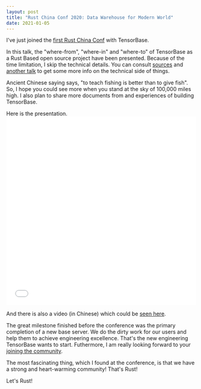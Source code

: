 ```yaml
---
layout: post
title: "Rust China Conf 2020: Data Warehouse for Modern World"
date: 2021-01-05
---
```


I've just joined the [first Rust China Conf](https://2020conf.rustcc.cn/schedule.html) with TensorBase.

In this talk, the "where-from", "where-in" and "where-to" of TensorBase as a Rust Based open source project have been presented. Because of the time limitation, I skip the technical details. You can consult [sources](https://github.com/tensorbase/tensorbase) and [another talk](https://tensorbase.io/2020/11/08/rustfest2020.html) to get some more info on the technical side of things.

Ancient Chinese saying says, "to teach fishing is better than to give fish". So, I hope you could see more when you stand at the sky of 100,000 miles high. I also plan to share more documents from and experiences of building TensorBase.

Here is the presentation. 
<embed src="/docs/tensorbase_jinmingjian_rust_china_conf_2020.pdf" width="100%" height="500px"/>

<p/>

And there is also a video (in Chinese) which could be [seen here](https://www.bilibili.com/video/BV1Yy4y1e7zR?p=25).

The great milestone finished before the conference was the primary completion of a new base server. We do the dirty work for our users and help them to achieve engineering excellence. That's the new engineering TensorBase wants to start. Futhermore, I am really looking forward to your [joining the community](https://tensorbase.io/2021/01/01/plans.html).

The most fascinating thing, which I found at the conference, is that we have a strong and heart-warming community! That's Rust!

Let's Rust!


